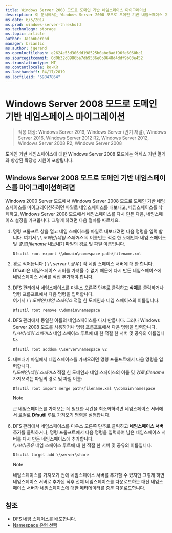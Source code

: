 ```yaml
---
title: Windows Server 2008 모드로 도메인 기반 네임스페이스 마이그레이션
description: 이 문서에서는 Windows Server 2008 모드로 도메인 기반 네임스페이스 마이그레이션하는 방법을 설명합니다.
ms.date: 6/5/2017
ms.prod: windows-server-threshold
ms.technology: storage
ms.topic: article
author: JasonGerend
manager: brianlic
ms.author: jgerend
ms.openlocfilehash: e2624e53d306dd198525b0abe8adf96fe6060bc1
ms.sourcegitcommit: 0d0b32c8986ba7db9536e0b8648d4ddf9b03e452
ms.translationtype: MT
ms.contentlocale: ko-KR
ms.lasthandoff: 04/17/2019
ms.locfileid: "59847864"
---
```

# <a name="migrate-a-domain-based-namespace-to-windows-server-2008-mode"></a>Windows Server 2008 모드로 도메인 기반 네임스페이스 마이그레이션

> 적용 대상: Windows Server 2019, Windows Server (반기 채널), Windows Server 2016, Windows Server 2012 R2, Windows Server 2012, Windows Server 2008 R2, Windows Server 2008

도메인 기반 네임스페이스에 대한 Windows Server 2008 모드에는 액세스 기반 열거와 향상된 확장성 지원이 포함됩니다.

## <a name="to-migrate-a-domain-based-namespace-to-windows-server-2008-mode"></a>Windows Server 2008 모드로 도메인 기반 네임스페이스를 마이그레이션하려면

Windows 2000 Server 모드에서 Windows Server 2008 모드로 도메인 기반 네임스페이스를 마이그레이션하려면 파일로 네임스페이스를 내보내고, 네임스페이스를 삭제하고, Windows Server 2008 모드에서 네임스페이스를 다시 만든 다음, 네임스페이스 설정을 가져옵니다. 그렇게 하려면 다음 절차를 따르세요.

1.  명령 프롬프트 창을 열고 네임 스페이스를 파일로 내보내려면 다음 명령을 입력 합니다. 여기서 \\ \\ *도메인*\\*네임 스페이스* 의 이름인는 적절 한 도메인과 네임 스페이스 및 *경로\\filename* 내보내기 파일의 경로 및 파일 이름입니다.
     ```
     Dfsutil root export \\domain\namespace path\filename.xml 
     ```
2.  경로 적어둡니다 ( \\ \\ *server* \\ *공유* ) 각 네임 스페이스 서버에 대 한 합니다. Dfsutil은 네임스페이스 서버를 가져올 수 없기 때문에 다시 만든 네임스페이스에 네임스페이스 서버를 직접 추가해야 합니다.
3.  DFS 관리에서 네임스페이스를 마우스 오른쪽 단추로 클릭하고 **삭제**를 클릭하거나 명령 프롬프트에서 다음 명령을 입력합니다. <br /> 여기서 \\ \\ *도메인*\\*네임 스페이스* 적절 한 도메인과 네임 스페이스의 이름입니다.
     ```
     Dfsutil root remove \\domain\namespace
     ```
4.  DFS 관리에서 동일한 이름의 네임스페이스를 다시 만듭니다. 그러나 Windows Server 2008 모드를 사용하거나 명령 프롬프트에서 다음 명령을 입력합니다. <br /> \\\\*서버*\\*네임 스페이스* 네임 스페이스 루트에 대 한 적절 한 서버 및 공유의 이름입니다.
     ```
     Dfsutil root adddom \\server\namespace v2
     ```
5.  내보내기 파일에서 네임스페이스를 가져오려면 명령 프롬프트에서 다음 명령을 입력합니다. <br /> \\\\*도메인*\\*네임 스페이스* 적절 한 도메인과 네임 스페이스의 이름 및 *경로\\filename* 가져오려는 파일의 경로 및 파일 이름:
     ```
     Dfsutil root import merge path\filename.xml \\domain\namespace
     ```

    > [!NOTE]
    > 큰 네임스페이스를 가져오는 데 필요한 시간을 최소화하려면 네임스페이스 서버에서 로컬로 **Dfsutil** 루트 가져오기 명령을 실행합니다.
6.  DFS 관리에서 네임스페이스를 마우스 오른쪽 단추로 클릭하고 **네임스페이스 서버 추가**를 클릭하거나, 명령 프롬프트에서 다음 명령을 입력하여 남은 네임스페이스 서버를 다시 만든 네임스페이스에 추가합니다. <br /> \\\\*서버*\\*공유* 네임 스페이스 루트에 대 한 적절 한 서버 및 공유의 이름입니다.
     ```
     Dfsutil target add \\server\share 
     ```

    > [!NOTE]
    > 네임스페이스를 가져오기 전에 네임스페이스 서버를 추가할 수 있지만 그렇게 하면 네임스페이스 서버로 추가된 직후 전체 네임스페이스를 다운로드하는 대신 네임스페이스 서버가 네임스페이스에 대한 메타데이터를 증분 다운로드합니다.

## <a name="see-also"></a>참조
-   [DFS 네임 스페이스를 배포합니다.](deploying-dfs-namespaces.md)
-   [Namespace 유형 선택](choose-a-namespace-type.md)
